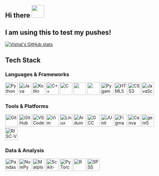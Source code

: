 ## Hi there <img src="https://i.gifer.com/33HU.gif" width="40" height="40" />
## I am using this to test my pushes!
[![Vishal's GitHub stats](https://github-readme-stats.vercel.app/api?username=vishalsivakumar2809&show_icons=true&theme=dark)](https://github.com/vishalsivakumar2809)

## Tech Stack

### Languages & Frameworks  
<p align="left">
  <a href="https://www.python.org/"><img src="https://cdn.jsdelivr.net/gh/devicons/devicon/icons/python/python-original.svg" width="40" title="Python"/></a>
  <a href="https://www.java.com/"><img src="https://cdn.jsdelivr.net/gh/devicons/devicon/icons/java/java-original.svg" width="40" title="Java"/></a>
  <a href="https://kotlinlang.org/"><img src="https://cdn.jsdelivr.net/gh/devicons/devicon/icons/kotlin/kotlin-original.svg" width="40" title="Kotlin"/></a>
  <a href="https://isocpp.org/"><img src="https://cdn.jsdelivr.net/gh/devicons/devicon/icons/cplusplus/cplusplus-original.svg" width="40" title="C++"/></a>
  <a href="https://en.wikipedia.org/wiki/C_(programming_language)"><img src="https://cdn.jsdelivr.net/gh/devicons/devicon/icons/c/c-original.svg" width="40" title="C"/></a>
  <img src="https://cdn.jsdelivr.net/gh/devicons/devicon/icons/lisp/lisp-original.svg" width="40"/>
  <img src="https://upload.wikimedia.org/wikipedia/commons/8/87/Swiprolog-logo.png" width="40"/>
  <a href="https://www.pygame.org/"><img src="https://upload.wikimedia.org/wikipedia/commons/3/3b/Pygame_logo.svg" width="40" title="Pygame" /></a>
  <a href="https://developer.mozilla.org/en-US/docs/Web/HTML"><img src="https://cdn.jsdelivr.net/gh/devicons/devicon/icons/html5/html5-original.svg" width="40" title="HTML5"/></a>
  <a href="https://developer.mozilla.org/en-US/docs/Web/CSS"><img src="https://cdn.jsdelivr.net/gh/devicons/devicon/icons/css3/css3-original.svg" width="40" title="CSS3"/></a>
  <a href="https://developer.mozilla.org/en-US/docs/Web/JavaScript"><img src="https://cdn.jsdelivr.net/gh/devicons/devicon/icons/javascript/javascript-original.svg" width="40" title="JavaScript"/></a>
</p>

### Tools & Platforms  
<p align="left">
  <a href="https://git-scm.com/"><img src="https://cdn.jsdelivr.net/gh/devicons/devicon/icons/git/git-original.svg" width="40" title="Git"/></a>
  <a href="https://github.com/"><img src="https://cdn.jsdelivr.net/gh/devicons/devicon/icons/github/github-original.svg" width="40" title="GitHub"/></a>
  <a href="https://code.visualstudio.com/"><img src="https://cdn.jsdelivr.net/gh/devicons/devicon/icons/vscode/vscode-original.svg" width="40" title="VS Code"/></a>
  <a href="https://www.vim.org/"><img src="https://cdn.jsdelivr.net/gh/devicons/devicon/icons/vim/vim-original.svg" width="40" title="Vim"/></a>
  <a href="https://www.linux.org/"><img src="https://cdn.jsdelivr.net/gh/devicons/devicon/icons/linux/linux-original.svg" width="40" title="Linux"/></a>
  <a href="https://www.arduino.cc/"><img src="https://cdn.jsdelivr.net/gh/devicons/devicon/icons/arduino/arduino-original.svg" width="40" title="Arduino"/></a>
  <a href="https://gcc.gnu.org/"><img src="https://cdn.jsdelivr.net/gh/devicons/devicon/icons/gcc/gcc-original.svg" width="40" title="GCC"/></a>
  <a href="https://junit.org/"><img src="https://cdn.jsdelivr.net/gh/devicons/devicon/icons/junit/junit-original.svg" width="40" title="JUnit"/></a>
  <a href="https://www.figma.com/"><img src="https://cdn.jsdelivr.net/gh/devicons/devicon/icons/figma/figma-original.svg" width="40" title="Figma"/></a>
  <a href="https://www.canva.com/"><img src="https://cdn.jsdelivr.net/gh/devicons/devicon/icons/canva/canva-original.svg" width="40" title="Canva"/></a>
  <span title="gem5"><img src="https://upload.wikimedia.org/wikipedia/commons/3/35/Computer-icon.svg" width="40" alt="gem5 icon"/></span>
  <span title="RISC-V"><img src="https://upload.wikimedia.org/wikipedia/commons/3/3f/RISC-V_logo.svg" width="40" alt="RISC-V icon"/></span>
</p>

### Data & Analysis  
<p align="left">
  <a href="https://pandas.pydata.org/"><img src="https://cdn.jsdelivr.net/gh/devicons/devicon/icons/pandas/pandas-original-wordmark.svg" width="40" title="Pandas"/></a>
  <a href="https://numpy.org/"><img src="https://cdn.jsdelivr.net/gh/devicons/devicon/icons/numpy/numpy-original.svg" width="40" title="NumPy"/></a>
  <a href="https://matplotlib.org/"><img src="https://cdn.jsdelivr.net/gh/devicons/devicon/icons/matplotlib/matplotlib-original.svg" width="40" title="Matplotlib"/></a>
  <a href="https://scikit-learn.org/"><img src="https://cdn.jsdelivr.net/gh/devicons/devicon/icons/scikitlearn/scikitlearn-original.svg" width="40" title="Scikit-learn"/></a>
  <a href="https://pytorch.org/"><img src="https://cdn.jsdelivr.net/gh/devicons/devicon/icons/pytorch/pytorch-original.svg" width="40" title="PyTorch"/></a>
  <a href="https://www.r-project.org/"><img src="https://cdn.jsdelivr.net/gh/devicons/devicon/icons/r/r-original.svg" width="40" title="R"/></a>
  <a href="https://www.ibm.com/analytics/spss-statistics-software"><img src="https://cdn.jsdelivr.net/gh/devicons/devicon/icons/spss/spss-original.svg" width="40" title="SPSS"/></a>
</p>





